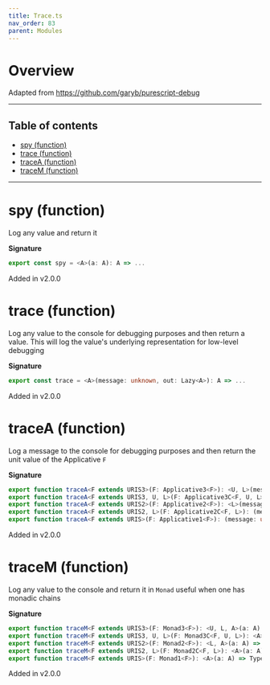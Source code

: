 ```yaml
---
title: Trace.ts
nav_order: 83
parent: Modules
---
```


# Overview

Adapted from https://github.com/garyb/purescript-debug

---

<h2 class="text-delta">Table of contents</h2>

- [spy (function)](#spy-function)
- [trace (function)](#trace-function)
- [traceA (function)](#tracea-function)
- [traceM (function)](#tracem-function)

---

# spy (function)

Log any value and return it

**Signature**

```ts
export const spy = <A>(a: A): A => ...
```

Added in v2.0.0

# trace (function)

Log any value to the console for debugging purposes and then return a value. This will log the value's underlying
representation for low-level debugging

**Signature**

```ts
export const trace = <A>(message: unknown, out: Lazy<A>): A => ...
```

Added in v2.0.0

# traceA (function)

Log a message to the console for debugging purposes and then return the unit value of the Applicative `F`

**Signature**

```ts
export function traceA<F extends URIS3>(F: Applicative3<F>): <U, L>(message: unknown) => Type3<F, U, L, void>
export function traceA<F extends URIS3, U, L>(F: Applicative3C<F, U, L>): (message: unknown) => Type3<F, U, L, void>
export function traceA<F extends URIS2>(F: Applicative2<F>): <L>(message: unknown) => Type2<F, L, void>
export function traceA<F extends URIS2, L>(F: Applicative2C<F, L>): (message: unknown) => Type2<F, L, void>
export function traceA<F extends URIS>(F: Applicative1<F>): (message: unknown) => Type<F, void> { ... }
```

Added in v2.0.0

# traceM (function)

Log any value to the console and return it in `Monad` useful when one has monadic chains

**Signature**

```ts
export function traceM<F extends URIS3>(F: Monad3<F>): <U, L, A>(a: A) => Type3<F, U, L, A>
export function traceM<F extends URIS3, U, L>(F: Monad3C<F, U, L>): <A>(a: A) => Type3<F, U, L, A>
export function traceM<F extends URIS2>(F: Monad2<F>): <L, A>(a: A) => Type2<F, L, A>
export function traceM<F extends URIS2, L>(F: Monad2C<F, L>): <A>(a: A) => Type2<F, L, A>
export function traceM<F extends URIS>(F: Monad1<F>): <A>(a: A) => Type<F, A> { ... }
```

Added in v2.0.0
